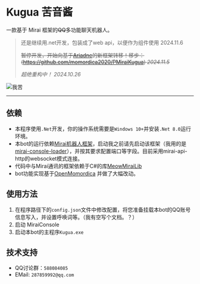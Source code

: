 # Kugua 苦音酱


一款基于 Mirai 框架的~~QQ~~多功能聊天机器人。

> 还是继续用.net开发，包装成了web api，以便作为组件使用 2024.11.6
>
> ~~暂停开发，开始向基于[Ariadne](https://github.com/GraiaProject/Ariadne)的新框架转移！移步：(https://github.com/momordica2020/PMiraiKugua) *2024.11.5*~~
> 
> *超绝重构中！ 2024.10.26*

![我苦](https://s3.bmp.ovh/imgs/2024/10/26/7c122c98a1627ffb.png)

------

## 依赖

- 本程序使用`.Net`开发，你的操作系统需要是`Windows 10+`并安装`.Net 8.0`运行环境。
- 本bot的运行依赖[Mirai机器人框架](https://github.com/mamoe/mirai)，启动我之前请先启动该框架（我用的是[mirai-console-loader](https://github.com/iTXTech/mirai-console-loader)），并按其要求配置端口等字段。目前采用mirai-api-http的websocket模式连接。
- 代码中与Mirai通讯的框架依赖于C#的库[MeowMiraiLib](https://github.com/DavidSciMeow/MeowMiraiLib)
- bot功能实现基于[OpenMomordica](https://github.com/hontsev/OpenMomordica) 并做了大幅改动。

## 使用方法

1. 在程序路径下的`config.json`文件中修改配置，将您准备挂载本bot的QQ账号信息写入，并设置呼唤词等。（我有空写个文档。？）
2. 启动 MiraiConsole 
3. 启动本bot的主程序`Kugua.exe`

## 技术支持

- QQ讨论群：`588084085`
- EMail: `287859992@qq.com`
